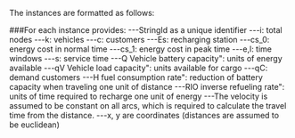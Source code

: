 The instances are formatted as follows:

###For each instance provides:
---StringId as a unique identifier
---i: total nodes
---k: vehicles
---c: customers
---Es: recharging station
---cs_0: energy cost in normal time
---cs_1: energy cost in peak time
---e,l: time windows
---s: service time
---Q Vehicle battery capacity": units of energy available
---qV Vehicle load capacity":      units available for cargo
---qC: demand customers
---H fuel consumption rate":      reduction of battery capacity when traveling one unit of distance
---RIO inverse refueling rate":     units of time required to recharge one unit of energy
---The velocity is assumed to be constant on all arcs, which is required to calculate the travel time from the distance.
---x, y are coordinates (distances are assumed to be euclidean) 
